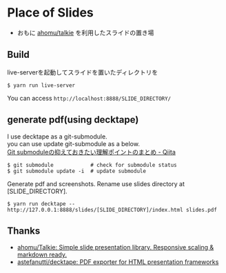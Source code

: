# Place of Slides

- おもに [ahomu/talkie](https://github.com/ahomu/Talkie) を利用したスライドの置き場

## Build

live-serverを起動してスライドを置いたディレクトリを

```
$ yarn run live-server
```

You can access `http://localhost:8888/SLIDE_DIRECTORY/`

## generate pdf(using decktape)

I use decktape as a git-submodule.  
you can use update git-submodule as a below.  
[Git submoduleの抑えておきたい理解ポイントのまとめ - Qiita](http://qiita.com/kinpira/items/3309eb2e5a9a422199e9)

```
$ git submodule            # check for submodule status
$ git submodule update -i  # update submodule
```

Generate pdf and screenshots. Rename use slides directory at [SLIDE_DIRECTORY].

```
$ yarn run decktape -- http://127.0.0.1:8888/slides/[SLIDE_DIRECTORY]/index.html slides.pdf
```

## Thanks

- [ahomu/Talkie: Simple slide presentation library. Responsive scaling & markdown ready.](https://github.com/ahomu/Talkie)
- [astefanutti/decktape: PDF exporter for HTML presentation frameworks](https://github.com/astefanutti/decktape)
